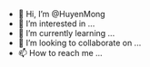 - 👋 Hi, I’m @HuyenMong
- 👀 I’m interested in ...
- 🌱 I’m currently learning ...
- 💞️ I’m looking to collaborate on ...
- 📫 How to reach me ...

<!---
HuyenMong/HuyenMong is a ✨ special ✨ repository because its `README.md` (this file) appears on your GitHub profile.
You can click the Preview link to take a look at your changes.
--->
